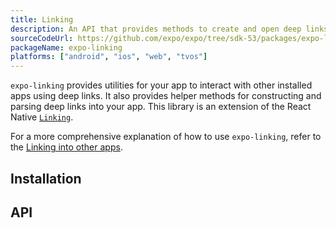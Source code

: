 ```yaml
---
title: Linking
description: An API that provides methods to create and open deep links universally.
sourceCodeUrl: https://github.com/expo/expo/tree/sdk-53/packages/expo-linking
packageName: expo-linking
platforms: ["android", "ios", "web", "tvos"]
---
```


`expo-linking` provides utilities for your app to interact with other installed apps using deep links. It also provides helper methods for constructing and parsing deep links into your app. This library is an extension of the React Native [`Linking`](https://reactnative.dev/docs/linking).

For a more comprehensive explanation of how to use `expo-linking`, refer to the [Linking into other apps](/linking/into-other-apps/).

## Installation

## API

```js

```